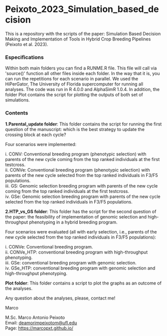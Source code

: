 # Peixoto_2023_Simulation_based_decision

This is a repository with the scripts of the paper: Simulation Based Decision Making and Implementation of Tools in Hybrid Crop Breeding Pipelines (Peixoto et al. 2023).

### Especifications

Within both main folders you can find a RUNME.R file. This file will call via 'source()' function all other files inside each folder. In the way that it is, you can run the repetitions for each scenario in parallel. We used the HiPerGator, The University of Florida supercomputer for running all analyses. The code was run in R 4.0.0 and AlphaSimR 1.0.4. In addition, the folder Plot contains the script for plotting the outputs of both set of simulations.

### Contents

**1.Parental_update folder**: This folder contains the script for running the first question of the manuscript: which is the best strategy to update the crossing block at each cycle?

Four scenarios were implemented:

i. CONV: Conventional breeding program (phenotypic selection) with parents of the new cycle coming from the top ranked individuals at the first testcross.  
ii. CONVe: Conventional breeding program (phenotypic selection) with parents of the new cycle selected from the top ranked individuals in F3/F5 populations.  
iii. GS: Genomic selection breeding program with parents of the new cycle coming from the top ranked individuals at the first testcross.  
iv. GSe: Genomic selection breeding program with parents of the new cycle selected from the top ranked individuals in F3/F5 populations.  

**2.HTP_vs_GS folder**: This folder has the script for the second question of the paper: the feasibility of implementation of genomic selection and high-throughput phenotyping in a hybrid breeding program.

Four scenarios were evaluated (all with early selection, i.e., parents of the new cycle selected from the top ranked individuals in F3/F5 populations):

i. CONVe: Conventional breeding program.   
ii. CONVe_HTP: conventional breeding program with high-throughput phenotyping.   
iii. GSe: conventional breeding program with genomic selection.   
iv. GSe_HTP: conventional breeding program with genomic selection and high-throughput phenotyping.   

**Plot folder**: This folder contains a script to plot the graphs as an outcome of the analyses.

Any question about the analyses, please, contact me!

Marco


M.Sc. Marco Antonio Peixoto  
Email: deamorimpeixotom@ufl.edu  
Page: https://marcopxt.github.io/  
